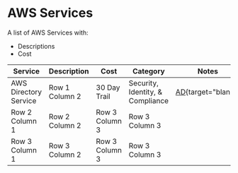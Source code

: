 # AWS Services
A list of AWS Services with:

- Descriptions 
- Cost 

            
| Service | Description | Cost | Category | Notes| Misc
| --------------- | --------------- | --------------- |--------------- |--------------- |--------------- |
| AWS Directory Service  | Row 1 Column 2 | 30 Day Trail | Security, Identity, & Compliance | [AD](https://docs.aws.amazon.com/directoryservice/latest/admin-guide/directory_ad_connector.html){target="blank"}
| Row 2 Column 1 | Row 2 Column 2 | Row 3 Column 3 |Row 3 Column 3 
| Row 3 Column 1 | Row 3 Column 2 | Row 3 Column 3 |Row 3 Column 3 
            
